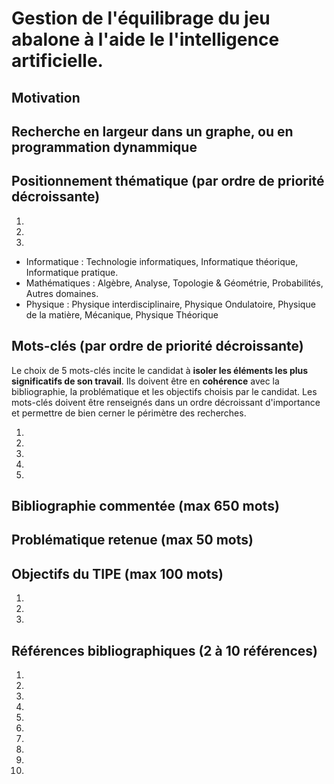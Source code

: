 # Gestion de l'équilibrage du jeu abalone à l'aide le l'intelligence artificielle.

## Motivation


## Recherche en largeur dans un graphe, ou en programmation dynammique


## Positionnement thématique (par ordre de priorité décroissante)

1.
2.
3.

- Informatique : Technologie informatiques, Informatique théorique, Informatique pratique.
- Mathématiques : Algèbre, Analyse, Topologie & Géométrie, Probabilités, Autres domaines.
- Physique : Physique interdisciplinaire, Physique Ondulatoire, Physique de la matière, Mécanique, Physique Théorique


## Mots-clés (par ordre de priorité décroissante)

Le choix de 5 mots-clés incite le candidat à **isoler les éléments les plus significatifs de son travail**. Ils doivent être en **cohérence** avec la bibliographie, la problématique et les objectifs choisis par le candidat. Les mots-clés doivent être renseignés dans un ordre décroissant d'importance et permettre de bien cerner le périmètre des recherches.

1.
2.
3.
4.
5.


## Bibliographie commentée (max 650 mots)



## Problématique retenue (max 50 mots)


## Objectifs du TIPE (max 100 mots)

1.
2.
3.


## Références bibliographiques (2 à 10 références)

1. 
2. 
3. 
4. 
5. 
6. 
7. 
8. 
9. 
10. 

